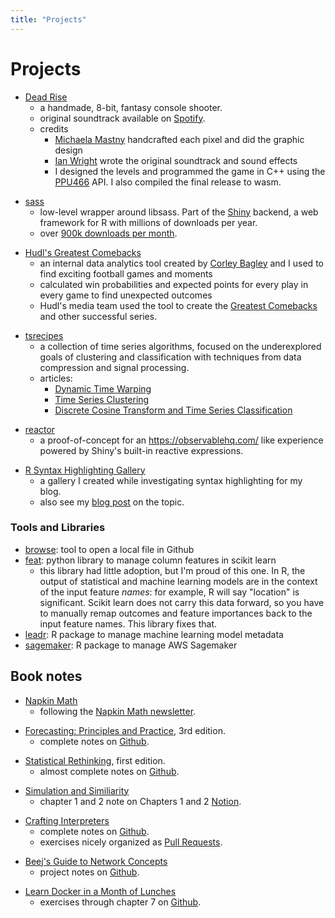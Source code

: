 ```yaml
---
title: "Projects"
---
```


# Projects

* [Dead Rise](https://tmastny.itch.io/dead-rise)
  * a handmade, 8-bit, fantasy console shooter.
  * original soundtrack available on [Spotify](https://open.spotify.com/album/2NDjbaV75fAzbkrdobMuiH?si=thOdVn6eS0CUoq_t2wmeqw).
  * credits
    * [Michaela Mastny](https://www.instagram.com/michaelalifts_/profilecard/?igsh=MW5ocDV4ODhsY2k1bw%3D%3D) handcrafted each pixel and did the graphic design
    * [Ian Wright](https://open.spotify.com/artist/2L6WmcioMhfNMZ9TssRU2v) wrote the original soundtrack and sound effects
    * I designed the levels and programmed the game in C++ using the [PPU466](http://graphics.cs.cmu.edu/courses/15-466-f20/game1.html) API. I also compiled the final release to wasm.  

<!-- spacing -->
* [sass](https://github.com/rstudio/sass/)
  * low-level wrapper around libsass. Part of the [Shiny](https://github.com/rstudio/shiny) backend,
    a web framework for R with millions of downloads per year.
  * over [900k downloads per month](https://cranlogs.r-pkg.org/badges/sass).

<!-- spacing -->
* [Hudl's Greatest Comebacks](https://www.hudl.com/video/5ef26c24ab93fb1a10868c39)
  * an internal data analytics tool created by [Corley Bagley](https://www.linkedin.com/in/corley-bagley-55928681/) and I used to find exciting football games and moments
  * calculated win probabilities and expected points for every play in every game to find unexpected outcomes
  * Hudl's media team used the tool to create the [Greatest Comebacks](https://www.hudl.com/video/5ef26c24ab93fb1a10868c39) and other successful series.

<!-- spacing -->
* [tsrecipes](https://github.com/tmastny/tsrecipes/)
  * a collection of time series algorithms, focused on the underexplored goals of clustering and classification
    with techniques from data compression and signal processing.
  * articles:
    * [Dynamic Time Warping](/blog/dynamic-time-warping-time-series-clustering/)
    * [Time Series Clustering](https://tmastny.github.io/tsrecipes/articles/time-series-clustering.html)
    * [Discrete Cosine Transform and Time Series Classification](/blog/discrete-cosine-transform-time-series-classification/)

<!-- spacing -->
* [reactor](https://github.com/tmastny/reactor)
  * a proof-of-concept for an https://observablehq.com/ like experience powered by Shiny's built-in reactive expressions.

<!-- spacing -->
* [R Syntax Highlighting Gallery](/projects/r-syntax-highlighting-gallery)
  * a gallery I created while investigating syntax highlighting
    for my blog. 
  * also see my [blog post](/blog/syntax-highlighting/) on the topic.

### Tools and Libraries

* [browse](https://github.com/tmastny/browse): tool to open a local file in Github
* [feat](https://github.com/tmastny/feat): python library to manage column features in scikit learn
  * this library had little adoption, but I'm proud of this one. In R, the output of statistical and 
    machine learning models are in the context of the input feature *names*: for example, R 
    will say "location" is significant. 
    Scikit learn does not carry this data forward, so you have to manually remap
    outcomes and feature importances back to the input feature names. This library fixes that.
* [leadr](https://github.com/tmastny/leadr): R package to manage machine learning model metadata
* [sagemaker](https://github.com/tmastny/sagemaker): R package to manage AWS Sagemaker

## Book notes

* [Napkin Math](/projects/napkin-math)
  * following the [Napkin Math newsletter](https://sirupsen.com/napkin).

<!-- spacing -->
* [Forecasting: Principles and Practice](https://otexts.com/fpp3/), 3rd edition.
  * complete notes on [Github](https://github.com/tmastny/timeseries/tree/master/vignettes).

<!-- spacing -->
* [Statistical Rethinking](https://xcelab.net/rm/statistical-rethinking/), first edition.
  * almost complete notes on [Github](https://github.com/tmastny/Statistical-Rethinking-Notes).

<!-- spacing -->
* [Simulation and Similiarity](https://www.amazon.com/Simulation-Similarity-Understand-Studies-Philosophy/dp/0190265124)
  * chapter 1 and 2 note on Chapters 1 and 2 [Notion](https://www.notion.so/).

<!-- spacing -->
* [Crafting Interpreters](https://craftinginterpreters.com/)
  * complete notes on [Github](https://github.com/tmastny/crafting-interpreters).
  * exercises nicely organized as [Pull Requests](https://github.com/tmastny/crafting-interpreters/pulls).

<!-- spacing -->
* [Beej's Guide to Network Concepts](https://beej.us/guide/bgnet0/html/split/index.html)
  * project notes on [Github](https://github.com/tmastny/beejs-guide-to-network-concepts).

<!-- spacing -->
* [Learn Docker in a Month of Lunches](https://www.manning.com/books/learn-docker-in-a-month-of-lunches)
  * exercises through chapter 7 on [Github](https://github.com/tmastny/diamol).